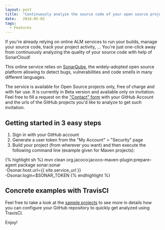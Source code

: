 ```yaml
---
layout: post
title:  "Continuously analyze the source code of your open source projects!"
date:   2016-05-02
tags:
  - Features
---
```

If you're already relying on online ALM services to run your builds, manage your source code, track your project activity, ... You're just one-click away from continuously analyzing the quality of your source code with help of SonarCloud!

This online service relies on [SonarQube][sq-site], the widely-adopted open source platform allowing to detect bugs, vulnerabilities and code smells in many different languages.

The service is available for Open Source projects only, free of charge and with fair use. It is currently in Beta version and available only on invitation. Feel free to fill a request on the ["Contact" form](/contact/)  with your GitHub Account and the urls of the GitHub projects you'd like to analyze to get such invitation.

## Getting started in 3 easy steps

1. Sign in with your GitHub account
2. Generate a user token from the "My Account" > "Security" page
3. Build your project (from wherever you want) and then execute the following command line (example given for Maven projects):

{% highlight sh %}
mvn clean org.jacoco:jacoco-maven-plugin:prepare-agent package sonar:sonar \
    -Dsonar.host.url={{ site.service_url }} \
    -Dsonar.login=$SONAR_TOKEN
{% endhighlight %}

## Concrete examples with TravisCI

Feel free to take a look at the [sample projects](/redirects/sample-projects.html) to see more in details how you can configure your GitHub repository to quickly get analyzed using TravisCI.

Enjoy!

[sq-site]: http://www.sonarqube.org
